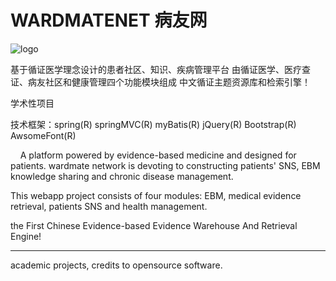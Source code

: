 # WARDMATENET 病友网

![logo](https://simimg.com/i/vcsl6)


基于循证医学理念设计的患者社区、知识、疾病管理平台
由循证医学、医疗查证、病友社区和健康管理四个功能模块组成
中文循证主题资源库和检索引擎！

学术性项目 

技术框架：spring(R) springMVC(R)  myBatis(R) jQuery(R) Bootstrap(R) AwsomeFont(R)

&nbsp;&nbsp;&nbsp;&nbsp;A platform powered by evidence-based medicine and designed for patients. wardmate network is devoting to constructing patients' SNS, EBM knowledge sharing and chronic disease management.

This webapp project consists of four modules: EBM, medical evidence retrieval, patients SNS and health management.

the First Chinese Evidence-based Evidence Warehouse And Retrieval Engine!

***


academic projects, credits to opensource software.